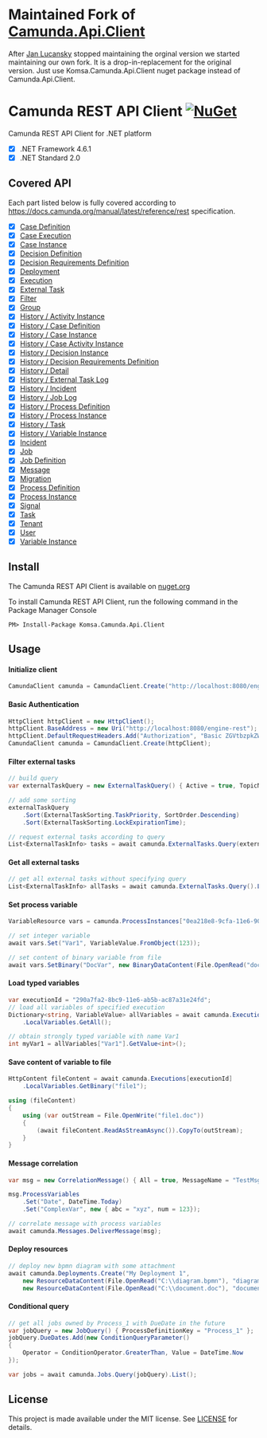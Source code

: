 # Maintained Fork of [Camunda.Api.Client](https://github.com/jlucansky/Camunda.Api.Client)
After [Jan Lucansky](https://github.com/jlucansky) stopped maintaining the orginal version we started maintaining our own fork.
It is a drop-in-replacement for the original version.
Just use Komsa.Camunda.Api.Client nuget package instead of Camunda.Api.Client.

# Camunda REST API Client [![NuGet](https://img.shields.io/nuget/v/Camunda.Api.Client.svg)](https://www.nuget.org/packages/Komsa.Camunda.Api.Client)
Camunda REST API Client for .NET platform
- [x] .NET Framework 4.6.1
- [x] .NET Standard 2.0

## Covered API
Each part listed below is fully covered according to https://docs.camunda.org/manual/latest/reference/rest specification.
- [x] [Case Definition](https://docs.camunda.org/manual/latest/reference/rest/case-definition/)
- [x] [Case Execution](https://docs.camunda.org/manual/latest/reference/rest/case-execution/)
- [x] [Case Instance](https://docs.camunda.org/manual/latest/reference/rest/case-instance/)
- [x] [Decision Definition](https://docs.camunda.org/manual/latest/reference/rest/decision-definition/)
- [x] [Decision Requirements Definition](https://docs.camunda.org/manual/latest/reference/rest/decision-requirements-definition/)
- [x] [Deployment](https://docs.camunda.org/manual/latest/reference/rest/deployment/)
- [x] [Execution](https://docs.camunda.org/manual/latest/reference/rest/execution/)
- [x] [External Task](https://docs.camunda.org/manual/latest/reference/rest/external-task/)
- [x] [Filter](https://docs.camunda.org/manual/latest/reference/rest/filter/)
- [x] [Group](https://docs.camunda.org/manual/latest/reference/rest/group/)
- [x] [History / Activity Instance](https://docs.camunda.org/manual/latest/reference/rest/history/activity-instance/)
- [x] [History / Case Definition](https://docs.camunda.org/manual/latest/reference/rest/history/case-definition/)
- [x] [History / Case Instance](https://docs.camunda.org/manual/latest/reference/rest/history/case-instance/)
- [x] [History / Case Activity Instance](https://docs.camunda.org/manual/latest/reference/rest/history/case-activity-instance/)
- [x] [History / Decision Instance](https://docs.camunda.org/manual/latest/reference/rest/history/decision-instance/)
- [x] [History / Decision Requirements Definition](https://docs.camunda.org/manual/latest/reference/rest/history/decision-requirements-definition/)
- [x] [History / Detail](https://docs.camunda.org/manual/latest/reference/rest/history/detail/)
- [x] [History / External Task Log](https://docs.camunda.org/manual/latest/reference/rest/history/external-task-log/)
- [x] [History / Incident](https://docs.camunda.org/manual/latest/reference/rest/history/incident/)
- [x] [History / Job Log](https://docs.camunda.org/manual/latest/reference/rest/history/job-log/)
- [x] [History / Process Definition](https://docs.camunda.org/manual/latest/reference/rest/history/process-definition/)
- [x] [History / Process Instance](https://docs.camunda.org/manual/latest/reference/rest/history/process-instance/)
- [x] [History / Task](https://docs.camunda.org/manual/latest/reference/rest/history/task/)
- [x] [History / Variable Instance](https://docs.camunda.org/manual/latest/reference/rest/history/variable-instance/)
- [x] [Incident](https://docs.camunda.org/manual/latest/reference/rest/incident/)
- [X] [Job](https://docs.camunda.org/manual/latest/reference/rest/job/)
- [x] [Job Definition](https://docs.camunda.org/manual/latest/reference/rest/job-definition/)
- [x] [Message](https://docs.camunda.org/manual/latest/reference/rest/message/)
- [x] [Migration](https://docs.camunda.org/manual/latest/reference/rest/migration/)
- [x] [Process Definition](https://docs.camunda.org/manual/latest/reference/rest/process-definition/)
- [x] [Process Instance](https://docs.camunda.org/manual/latest/reference/rest/process-instance/)
- [x] [Signal](https://docs.camunda.org/manual/latest/reference/rest/signal/)
- [x] [Task](https://docs.camunda.org/manual/latest/reference/rest/task/)
- [x] [Tenant](https://docs.camunda.org/manual/latest/reference/rest/tenant/)
- [x] [User](https://docs.camunda.org/manual/latest/reference/rest/user/)
- [x] [Variable Instance](https://docs.camunda.org/manual/latest/reference/rest/variable-instance/)

## Install
The Camunda REST API Client is available on [nuget.org](https://www.nuget.org/packages/Komsa.Camunda.Api.Client)

To install Camunda REST API Client, run the following command in the Package Manager Console
```
PM> Install-Package Komsa.Camunda.Api.Client
```

## Usage

#### Initialize client
```cs
CamundaClient camunda = CamundaClient.Create("http://localhost:8080/engine-rest");
```

#### Basic Authentication
```cs
HttpClient httpClient = new HttpClient();
httpClient.BaseAddress = new Uri("http://localhost:8080/engine-rest");
httpClient.DefaultRequestHeaders.Add("Authorization", "Basic ZGVtbzpkZW1v");
CamundaClient camunda = CamundaClient.Create(httpClient);
```

#### Filter external tasks
```cs
// build query
var externalTaskQuery = new ExternalTaskQuery() { Active = true, TopicName = "MyTask" };

// add some sorting
externalTaskQuery
    .Sort(ExternalTaskSorting.TaskPriority, SortOrder.Descending)
    .Sort(ExternalTaskSorting.LockExpirationTime);

// request external tasks according to query
List<ExternalTaskInfo> tasks = await camunda.ExternalTasks.Query(externalTaskQuery).List();
```
#### Get all external tasks
```cs
// get all external tasks without specifying query
List<ExternalTaskInfo> allTasks = await camunda.ExternalTasks.Query().List();
```
#### Set process variable
```cs
VariableResource vars = camunda.ProcessInstances["0ea218e8-9cfa-11e6-90a6-ac87a31e24fd"].Variables;

// set integer variable
await vars.Set("Var1", VariableValue.FromObject(123));

// set content of binary variable from file
await vars.SetBinary("DocVar", new BinaryDataContent(File.OpenRead("document.doc")), BinaryVariableType.Bytes);
```
#### Load typed variables
```cs
var executionId = "290a7fa2-8bc9-11e6-ab5b-ac87a31e24fd";
// load all variables of specified execution
Dictionary<string, VariableValue> allVariables = await camunda.Executions[executionId]
    .LocalVariables.GetAll();

// obtain strongly typed variable with name Var1
int myVar1 = allVariables["Var1"].GetValue<int>();
```
#### Save content of variable to file
```cs
HttpContent fileContent = await camunda.Executions[executionId]
    .LocalVariables.GetBinary("file1");

using (fileContent)
{
    using (var outStream = File.OpenWrite("file1.doc"))
    {
        (await fileContent.ReadAsStreamAsync()).CopyTo(outStream);
    }
}
```
#### Message correlation
```cs
var msg = new CorrelationMessage() { All = true, MessageName = "TestMsg" };

msg.ProcessVariables
    .Set("Date", DateTime.Today)
    .Set("ComplexVar", new { abc = "xyz", num = 123});

// correlate message with process variables
await camunda.Messages.DeliverMessage(msg);
```
#### Deploy resources
```cs
// deploy new bpmn diagram with some attachment
await camunda.Deployments.Create("My Deployment 1",
    new ResourceDataContent(File.OpenRead("C:\\diagram.bpmn"), "diagram.bpmn"), 
    new ResourceDataContent(File.OpenRead("C:\\document.doc"), "document.doc"));
```
#### Conditional query
```cs
// get all jobs owned by Process_1 with DueDate in the future
var jobQuery = new JobQuery() { ProcessDefinitionKey = "Process_1" };
jobQuery.DueDates.Add(new ConditionQueryParameter() 
{
    Operator = ConditionOperator.GreaterThan, Value = DateTime.Now
});

var jobs = await camunda.Jobs.Query(jobQuery).List();
```

## License
This project is made available under the MIT license. See [LICENSE](LICENSE) for details.
